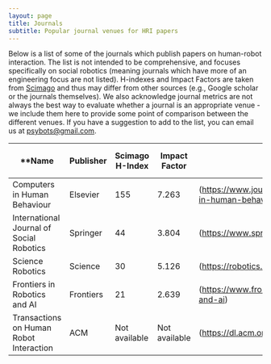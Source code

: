 ```yaml
---
layout: page
title: Journals
subtitle: Popular journal venues for HRI papers
---
```

Below is a list of some of the journals which publish papers on human-robot interaction. The list is not intended to be comprehensive, and focuses specifically on social robotics (meaning journals which have more of an engineering focus are not listed). H-indexes and Impact Factors are taken from [Scimago](https://www.scimagojr.com/) and thus may differ from other sources (e.g., Google scholar or the journals themselves). We also acknowledge journal metrics are not always the best way to evaluate whether a journal is an appropriate venue - we include them here to provide some point of comparison between the different venues. If you have a suggestion to add to the list, you can email us at psybots@gmail.com.

| **Name                                     | Publisher | Scimago H-Index | Impact Factor | Website                                                       | Open Access?**          |
|------------------------------------------|-----------|-----------------|---------------|---------------------------------------------------------------|-----------------------|
| Computers in Human Behaviour             | Elsevier  | 155             | 7.263         | (https://www.journals.elsevier.com/computers-in-human-behavior) | Yes - with fee        |
| International Journal of Social Robotics | Springer  | 44              | 3.804         | (https://www.springer.com/journal/12369)                        | Yes - with fee        |
| Science Robotics                         | Science   | 30              | 5.126         | (https://robotics.sciencemag.org/ )                             | No                    |
| Frontiers in Robotics and AI             | Frontiers | 21              | 2.639         | (https://www.frontiersin.org/journals/robotics-and-ai)          | Yes - with fee        |
| Transactions on Human Robot Interaction  | ACM       | Not available   | Not available | (https://dl.acm.org/journal/thri)                               | Yes - free until 2022 |
